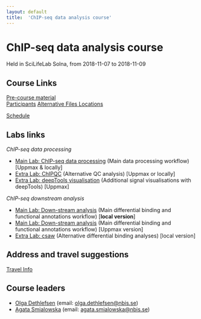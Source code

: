 ```yaml
---
layout: default
title:  'ChIP-seq data analysis course'
---
```


# ChIP-seq data analysis course
Held in SciLifeLab Solna, from 2018-11-07 to 2018-11-09

## Course Links
[Pre-course material](precourse)   
[Participants](participants.pdf)
[Alternative Files Locations](box)  

[Schedule](schedule)  

## Labs links

*ChIP-seq data processing*
* [Main Lab: ChIP-seq data processing](labs/lab-processing) (Main data processing workflow) [Uppmax & locally]
* [Extra Lab: ChIPQC](labs/lab-chipqc) (Alternative QC analysis) [Uppmax or locally]
* [Extra Lab: deepTools visualisation](labs/lab-vis) (Additional signal visualisations with deepTools) [Uppmax]

*ChIP-seq downstream analysis*
* [Main Lab: Down-stream analysis](labs/lab-diffBinding-local) (Main differential binding and functional annotations workflow) [**local version**]
* [Main Lab: Down-stream analysis](labs/lab-diffBinding-remote) (Main differential binding and functional annotations workflow) [Uppmax version]
* [Extra Lab: csaw](labs/lab-csaw) (Alternative differential binding analyses) [local version]


## Address and travel suggestions
[Travel Info](travel)  

## Course leaders
* [Olga Dethlefsen](http://nbis.se/about/staff/olga-dethlefsen/) (email: olga.dethlefsen@nbis.se)
* [Agata Smialowska](http://nbis.se/about/staff/agata-smialowska/) (email: agata.smialowska@nbis.se)
